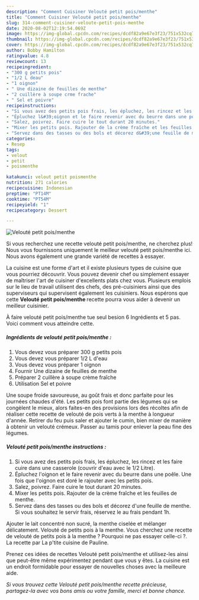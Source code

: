 ```yaml
---
description: "Comment Cuisiner Velouté petit pois/menthe"
title: "Comment Cuisiner Velouté petit pois/menthe"
slug: 314-comment-cuisiner-veloute-petit-pois-menthe
date: 2020-08-02T12:19:54.069Z
image: https://img-global.cpcdn.com/recipes/dcdf82a9e67e3f23/751x532cq70/veloute-petit-poismenthe-photo-principale-de-la-recette.jpg
thumbnail: https://img-global.cpcdn.com/recipes/dcdf82a9e67e3f23/751x532cq70/veloute-petit-poismenthe-photo-principale-de-la-recette.jpg
cover: https://img-global.cpcdn.com/recipes/dcdf82a9e67e3f23/751x532cq70/veloute-petit-poismenthe-photo-principale-de-la-recette.jpg
author: Bobby Hamilton
ratingvalue: 4.8
reviewcount: 13
recipeingredient:
- "300 g petits pois"
- "1/2 L deau"
- "1 oignon"
- " Une dizaine de feuilles de menthe"
- "2 cuillère à soupe crme frache"
- " Sel et poivre"
recipeinstructions:
- "Si vous avez des petits pois frais, les épluchez, les rincez et les faire cuire dans une casserole (couvrir d&#39;eau avec le 1/2 Litre)."
- "Épluchez l&#39;oignon et le faire revenir avec du beurre dans une poêle. Une fois que l&#39;oignon est doré le rajouter avec les petits pois."
- "Salez, poivrez. Faire cuire le tout durant 20 minutes."
- "Mixer les petits pois. Rajouter de la crème fraîche et les feuilles de menthe."
- "Servez dans des tasses ou des bols et décorez d&#39;une feuille de menthe. Si vous souhaitez le servir frais, réservez le au frais pendant 1h."
categories:
- Resep
tags:
- velout
- petit
- poismenthe

katakunci: velout petit poismenthe 
nutrition: 271 calories
recipecuisine: Indonesian
preptime: "PT14M"
cooktime: "PT54M"
recipeyield: "1"
recipecategory: Dessert

---
```



![Velouté petit pois/menthe](https://img-global.cpcdn.com/recipes/dcdf82a9e67e3f23/751x532cq70/veloute-petit-poismenthe-photo-principale-de-la-recette.jpg)

Si vous recherchez une recette velouté petit pois/menthe, ne cherchez plus! Nous vous fournissons uniquement le meilleur velouté petit pois/menthe ici. Nous avons également une grande variété de recettes à essayer.

La cuisine est une forme d'art et il existe plusieurs types de cuisine que vous pourriez découvrir. Vous pouvez devenir chef ou simplement essayer de maîtriser l'art de cuisiner d'excellents plats chez vous. Plusieurs emplois sur le lieu de travail utilisent des chefs, des pré-cuisiniers ainsi que des superviseurs qui supervisent également les cuisiniers. Nous espérons que cette <strong> Velouté petit pois/menthe </strong> recette pourra vous aider à devenir un meilleur cuisinier.

<!--inarticleads1-->

À faire velouté petit pois/menthe tue seul besion 6 Ingrédients et 5 pas. Voici comment vous atteindre cette.

##### Ingrédients de velouté petit pois/menthe :

1. Vous devez vous préparer 300 g petits pois
1. Vous devez vous préparer 1/2 L d&#39;eau
1. Vous devez vous préparer 1 oignon
1. Fournir  Une dizaine de feuilles de menthe
1. Préparer 2 cuillère à soupe crème fraîche
1. Utilisation  Sel et poivre


Une soupe froide savoureuse, au goût frais et donc parfaite pour les journées chaudes d&#39;été. Les petits pois font partie des légumes qui se congèlent le mieux, alors faites-en des provisions lors des récoltes afin de réaliser cette recette de velouté de pois verts à la menthe à longueur d&#39;année. Retirer du feu puis saler et ajouter le cumin, bien mixer de manière à obtenir un velouté crémeux. Passer au tamis pour enlever la peau fine des légumes. 

<!--inarticleads2-->

##### Velouté petit pois/menthe instructions :

1. Si vous avez des petits pois frais, les épluchez, les rincez et les faire cuire dans une casserole (couvrir d&#39;eau avec le 1/2 Litre).
1. Épluchez l&#39;oignon et le faire revenir avec du beurre dans une poêle. Une fois que l&#39;oignon est doré le rajouter avec les petits pois.
1. Salez, poivrez. Faire cuire le tout durant 20 minutes.
1. Mixer les petits pois. Rajouter de la crème fraîche et les feuilles de menthe.
1. Servez dans des tasses ou des bols et décorez d&#39;une feuille de menthe. Si vous souhaitez le servir frais, réservez le au frais pendant 1h.


Ajouter le lait concentré non sucré, la menthe ciselée et mélanger délicatement. Velouté de petits pois à la menthe. Vous cherchez une recette de velouté de petits pois à la menthe ? Pourquoi ne pas essayer celle-ci ?. La recette par La p&#39;tite cuisine de Pauline. 

<!--inarticleads1-->

<p>
Prenez ces idées de recettes Velouté petit pois/menthe et utilisez-les ainsi que peut-être même expérimentez pendant que vous y êtes. La cuisine est un endroit formidable pour essayer de nouvelles choses avec la meilleure aide.
</p>

<p>
<i>Si vous trouvez cette Velouté petit pois/menthe recette précieuse, partagez-la avec vos bons amis ou votre famille, merci et bonne chance.</i>
</p>
